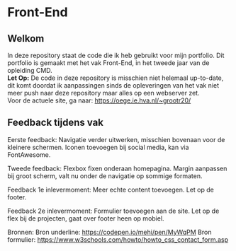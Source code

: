 # Front-End
## Welkom
In deze repository staat de code die ik heb gebruikt voor mijn portfolio. Dit portfolio is gemaakt met het vak Front-End, in het tweede jaar van de opleiding CMD.    
**Let Op:** De code in deze repository is misschien niet helemaal up-to-date, dit komt doordat ik aanpassingen sinds de opleveringen van het vak niet meer push naar deze repository maar alles op een webserver zet.    
Voor de actuele site, ga naar: https://oege.ie.hva.nl/~grootr20/ 


## Feedback tijdens vak
Eerste feedback:
Navigatie verder uitwerken, misschien bovenaan voor de kleinere schermen.
Iconen toevoegen bij social media, kan via FontAwesome.

Tweede feedback:
Flexbox fixen onderaan homepagina.
Margin aanpassen bij groot scherm, valt nu onder de navigatie op sommige formaten.


Feedback 1e inlevermoment:
Meer echte content toevoegen.
Let op de footer.

Feedback 2e inlevermoment:
Formulier toevoegen aan de site.
Let op de flex bij de projecten, gaat over footer heen op mobiel.

Bronnen:
Bron underline: https://codepen.io/mehi/pen/MyWqPM
Bron formulier: https://www.w3schools.com/howto/howto_css_contact_form.asp
